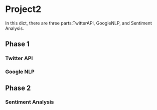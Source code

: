 # Project2 
In this dict, there are three parts:TwitterAPI, GoogleNLP, and Sentiment Analysis.
## Phase 1
### Twitter API
### Google NLP
## Phase 2
### Sentiment Analysis
